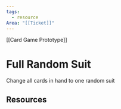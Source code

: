 ```yaml
---
tags:
  - resource
Area: "[[Ticket]]"
---
```

[[Card Game Prototype]]
# Full Random Suit
Change all cards in hand to one random suit



## Resources
